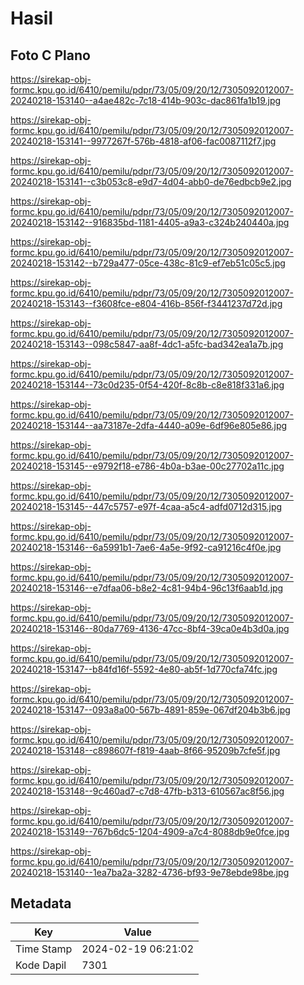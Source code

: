# Hasil

## Foto C Plano

https://sirekap-obj-formc.kpu.go.id/6410/pemilu/pdpr/73/05/09/20/12/7305092012007-20240218-153140--a4ae482c-7c18-414b-903c-dac861fa1b19.jpg

https://sirekap-obj-formc.kpu.go.id/6410/pemilu/pdpr/73/05/09/20/12/7305092012007-20240218-153141--9977267f-576b-4818-af06-fac0087112f7.jpg

https://sirekap-obj-formc.kpu.go.id/6410/pemilu/pdpr/73/05/09/20/12/7305092012007-20240218-153141--c3b053c8-e9d7-4d04-abb0-de76edbcb9e2.jpg

https://sirekap-obj-formc.kpu.go.id/6410/pemilu/pdpr/73/05/09/20/12/7305092012007-20240218-153142--916835bd-1181-4405-a9a3-c324b240440a.jpg

https://sirekap-obj-formc.kpu.go.id/6410/pemilu/pdpr/73/05/09/20/12/7305092012007-20240218-153142--b729a477-05ce-438c-81c9-ef7eb51c05c5.jpg

https://sirekap-obj-formc.kpu.go.id/6410/pemilu/pdpr/73/05/09/20/12/7305092012007-20240218-153143--f3608fce-e804-416b-856f-f3441237d72d.jpg

https://sirekap-obj-formc.kpu.go.id/6410/pemilu/pdpr/73/05/09/20/12/7305092012007-20240218-153143--098c5847-aa8f-4dc1-a5fc-bad342ea1a7b.jpg

https://sirekap-obj-formc.kpu.go.id/6410/pemilu/pdpr/73/05/09/20/12/7305092012007-20240218-153144--73c0d235-0f54-420f-8c8b-c8e818f331a6.jpg

https://sirekap-obj-formc.kpu.go.id/6410/pemilu/pdpr/73/05/09/20/12/7305092012007-20240218-153144--aa73187e-2dfa-4440-a09e-6df96e805e86.jpg

https://sirekap-obj-formc.kpu.go.id/6410/pemilu/pdpr/73/05/09/20/12/7305092012007-20240218-153145--e9792f18-e786-4b0a-b3ae-00c27702a11c.jpg

https://sirekap-obj-formc.kpu.go.id/6410/pemilu/pdpr/73/05/09/20/12/7305092012007-20240218-153145--447c5757-e97f-4caa-a5c4-adfd0712d315.jpg

https://sirekap-obj-formc.kpu.go.id/6410/pemilu/pdpr/73/05/09/20/12/7305092012007-20240218-153146--6a5991b1-7ae6-4a5e-9f92-ca91216c4f0e.jpg

https://sirekap-obj-formc.kpu.go.id/6410/pemilu/pdpr/73/05/09/20/12/7305092012007-20240218-153146--e7dfaa06-b8e2-4c81-94b4-96c13f6aab1d.jpg

https://sirekap-obj-formc.kpu.go.id/6410/pemilu/pdpr/73/05/09/20/12/7305092012007-20240218-153146--80da7769-4136-47cc-8bf4-39ca0e4b3d0a.jpg

https://sirekap-obj-formc.kpu.go.id/6410/pemilu/pdpr/73/05/09/20/12/7305092012007-20240218-153147--b84fd16f-5592-4e80-ab5f-1d770cfa74fc.jpg

https://sirekap-obj-formc.kpu.go.id/6410/pemilu/pdpr/73/05/09/20/12/7305092012007-20240218-153147--093a8a00-567b-4891-859e-067df204b3b6.jpg

https://sirekap-obj-formc.kpu.go.id/6410/pemilu/pdpr/73/05/09/20/12/7305092012007-20240218-153148--c898607f-f819-4aab-8f66-95209b7cfe5f.jpg

https://sirekap-obj-formc.kpu.go.id/6410/pemilu/pdpr/73/05/09/20/12/7305092012007-20240218-153148--9c460ad7-c7d8-47fb-b313-610567ac8f56.jpg

https://sirekap-obj-formc.kpu.go.id/6410/pemilu/pdpr/73/05/09/20/12/7305092012007-20240218-153149--767b6dc5-1204-4909-a7c4-8088db9e0fce.jpg

https://sirekap-obj-formc.kpu.go.id/6410/pemilu/pdpr/73/05/09/20/12/7305092012007-20240218-153140--1ea7ba2a-3282-4736-bf93-9e78ebde98be.jpg


## Metadata

| Key        | Value               |
| ---------- | ------------------- |
| Time Stamp | 2024-02-19 06:21:02 |
| Kode Dapil | 7301                |



